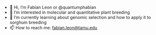 - 👋 Hi, I’m Fabian Leon or @quantumphabian
- 👀 I’m interested in molecular and quantitative plant breeding 
- 🌱 I’m currently learning about genomic selection and how to apply it to sorghum breeding
- 📫 How to reach me: fabian.leon@tamu.edu
